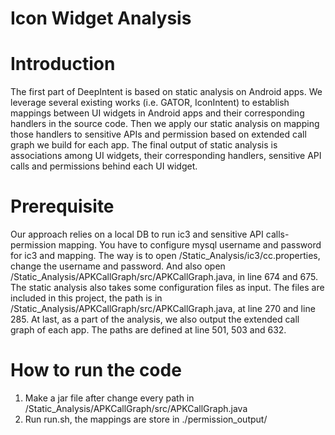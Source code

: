 # Icon Widget Analysis
# Introduction
The first part of DeepIntent is based on static analysis on Android apps. We leverage several existing works (i.e. GATOR, IconIntent) to establish mappings between UI widgets in Android apps and their corresponding handlers in the source code. Then we apply our static analysis on mapping those handlers to sensitive APIs and permission based on extended call graph we build for each app. The final output of static analysis is associations among UI widgets, their corresponding handlers, sensitive API calls and permissions behind each UI widget.
# Prerequisite
Our approach relies on a local DB to run ic3 and sensitive API calls-permission mapping. You have to configure mysql username and password for ic3 and mapping. The way is to open /Static_Analysis/ic3/cc.properties, change the username and password. And also open /Static_Analysis/APKCallGraph/src/APKCallGraph.java, in line 674 and 675.
The static analysis also takes some configuration files as input. The files are included in this project, the path is in /Static_Analysis/APKCallGraph/src/APKCallGraph.java, at line 270 and line 285.
At last, as a part of the analysis, we also output the extended call graph of each app. The paths are defined at line 501, 503 and 632.
# How to run the code
1. Make a jar file after change every path in /Static_Analysis/APKCallGraph/src/APKCallGraph.java
2. Run run.sh, the mappings are store in ./permission_output/

